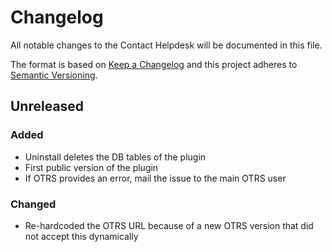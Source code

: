 # Changelog
All notable changes to the Contact Helpdesk will be documented in this file.

The format is based on [Keep a Changelog](http://keepachangelog.com/en/1.0.0/)
and this project adheres to [Semantic Versioning](http://semver.org/spec/v2.0.0.html).

## Unreleased
### Added
- Uninstall deletes the DB tables of the plugin
- First public version of the plugin
- If OTRS provides an error, mail the issue to the main OTRS user

### Changed
- Re-hardcoded the OTRS URL because of a new OTRS version that did not accept this dynamically
